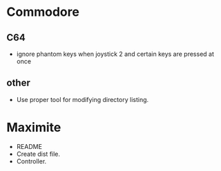 # Commodore

## C64

- ignore phantom keys when joystick 2 and certain keys are pressed at once

## other

- Use proper tool for modifying directory listing.

# Maximite

- README
- Create dist file.
- Controller.
